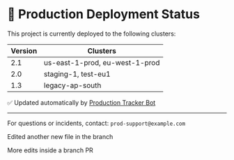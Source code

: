 # 🔧 Production Deployment Status

This project is currently deployed to the following clusters:

| Version | Clusters |
|---------|----------|
| 2.1     | us-east-1-prod, eu-west-1-prod |
| 2.0     | staging-1, test-eu1 |
| 1.3     | legacy-ap-south |

✅ Updated automatically by [Production Tracker Bot](https://github.com/apps/your-app)

---
For questions or incidents, contact: `prod-support@example.com`


Edited another new file in the branch


More edits inside a branch PR
